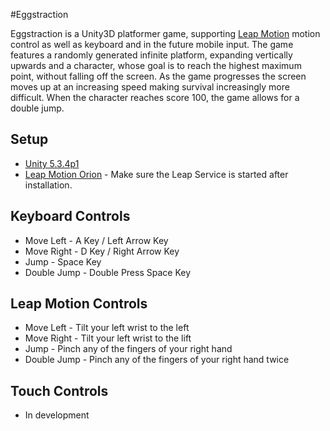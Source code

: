 #Eggstraction

Eggstraction is a Unity3D platformer game, supporting [Leap Motion](https://www.leapmotion.com/) motion control as well as keyboard and in the future mobile input. The game features a  randomly generated infinite platform, expanding vertically upwards and a character, whose goal is to reach the highest maximum point, without falling off the screen. As the game progresses the screen moves up at an increasing speed making survival increasingly more difficult. When the character reaches score 100, the game allows for a double jump.

## Setup
* [Unity 5.3.4p1](https://unity3d.com/unity/qa/patch-releases/5.3.4p1)
* [Leap Motion Orion](https://developer.leapmotion.com/get-started) - Make sure the Leap Service is started after installation.

## Keyboard Controls
* Move Left - A Key / Left Arrow Key
* Move Right - D Key / Right Arrow Key
* Jump - Space Key
* Double Jump - Double Press Space Key

## Leap Motion Controls
* Move Left - Tilt your left wrist to the left
* Move Right - Tilt your left wrist to the lift
* Jump - Pinch any of the fingers of your right hand
* Double Jump - Pinch any of the fingers of your right hand twice

## Touch Controls
* In development